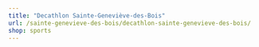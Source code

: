 ```yaml
---
title: "Decathlon Sainte-Geneviève-des-Bois"
url: /sainte-genevieve-des-bois/decathlon-sainte-genevieve-des-bois/
shop: sports
---
```

